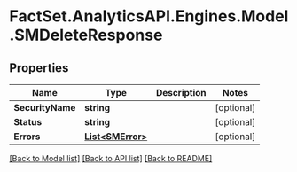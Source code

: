 # FactSet.AnalyticsAPI.Engines.Model.SMDeleteResponse

## Properties

Name | Type | Description | Notes
------------ | ------------- | ------------- | -------------
**SecurityName** | **string** |  | [optional] 
**Status** | **string** |  | [optional] 
**Errors** | [**List&lt;SMError&gt;**](SMError.md) |  | [optional] 

[[Back to Model list]](../README.md#documentation-for-models) [[Back to API list]](../README.md#documentation-for-api-endpoints) [[Back to README]](../README.md)

